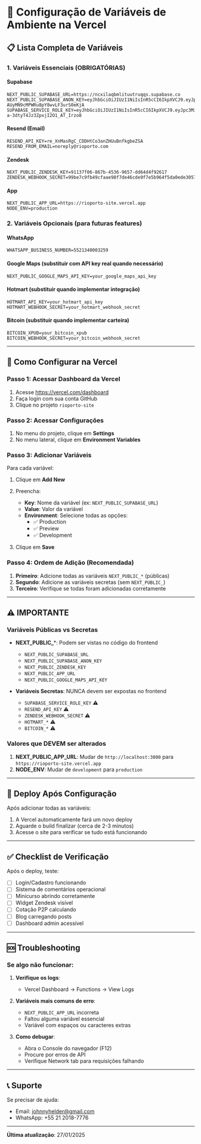 # 🚀 Configuração de Variáveis de Ambiente na Vercel

## 📋 Lista Completa de Variáveis

### 1. Variáveis Essenciais (OBRIGATÓRIAS)

#### Supabase
```
NEXT_PUBLIC_SUPABASE_URL=https://ncxilaqbmlituutruqqs.supabase.co
NEXT_PUBLIC_SUPABASE_ANON_KEY=eyJhbGciOiJIUzI1NiIsInR5cCI6IkpXVCJ9.eyJpc3MiOiJzdXBhYmFzZSIsInJlZiI6Im5jeGlsYXFibWxpdHV1dHJ1cXFzIiwicm9sZSI6ImFub24iLCJpYXQiOjE3NTA2MDYyOTQsImV4cCI6MjA2NjE4MjI5NH0.5Kjbiho5zk0WS-AUyMN9cMPWRu8pY8wvLF3urS0eKjA
SUPABASE_SERVICE_ROLE_KEY=eyJhbGciOiJIUzI1NiIsInR5cCI6IkpXVCJ9.eyJpc3MiOiJzdXBhYmFzZSIsInJlZiI6Im5jeGlsYXFibWxpdHV1dHJ1cXFzIiwicm9sZSI6InNlcnZpY2Vfcm9sZSIsImlhdCI6MTc1MDYwNjI5NCwiZXhwIjoyMDY2MTgyMjk0fQ.jTd3vm9JF37Usl-a-3dtyT4Jz3ZpxjI2O1_AT_Irzo8
```

#### Resend (Email)
```
RESEND_API_KEY=re_XnMasRgC_CDDHtCo3anZHUuBnfkgbeZSA
RESEND_FROM_EMAIL=noreply@rioporto.com
```

#### Zendesk
```
NEXT_PUBLIC_ZENDESK_KEY=91137f06-867b-4536-9657-dd64d4f92617
ZENDESK_WEBHOOK_SECRET=99be7c9fb49cfaae98f7de46cde9f7e5b964f5da0ede3057cacf098d6d0e252a
```

#### App
```
NEXT_PUBLIC_APP_URL=https://rioporto-site.vercel.app
NODE_ENV=production
```

### 2. Variáveis Opcionais (para futuras features)

#### WhatsApp
```
WHATSAPP_BUSINESS_NUMBER=5521340003259
```

#### Google Maps (substituir com API key real quando necessário)
```
NEXT_PUBLIC_GOOGLE_MAPS_API_KEY=your_google_maps_api_key
```

#### Hotmart (substituir quando implementar integração)
```
HOTMART_API_KEY=your_hotmart_api_key
HOTMART_WEBHOOK_SECRET=your_hotmart_webhook_secret
```

#### Bitcoin (substituir quando implementar carteira)
```
BITCOIN_XPUB=your_bitcoin_xpub
BITCOIN_WEBHOOK_SECRET=your_bitcoin_webhook_secret
```

---

## 🔧 Como Configurar na Vercel

### Passo 1: Acessar Dashboard da Vercel
1. Acesse https://vercel.com/dashboard
2. Faça login com sua conta GitHub
3. Clique no projeto `rioporto-site`

### Passo 2: Acessar Configurações
1. No menu do projeto, clique em **Settings**
2. No menu lateral, clique em **Environment Variables**

### Passo 3: Adicionar Variáveis
Para cada variável:

1. Clique em **Add New**
2. Preencha:
   - **Key**: Nome da variável (ex: `NEXT_PUBLIC_SUPABASE_URL`)
   - **Value**: Valor da variável
   - **Environment**: Selecione todas as opções:
     - ✅ Production
     - ✅ Preview
     - ✅ Development

3. Clique em **Save**

### Passo 4: Ordem de Adição (Recomendada)

1. **Primeiro**: Adicione todas as variáveis `NEXT_PUBLIC_*` (públicas)
2. **Segundo**: Adicione as variáveis secretas (sem `NEXT_PUBLIC_`)
3. **Terceiro**: Verifique se todas foram adicionadas corretamente

---

## ⚠️ IMPORTANTE

### Variáveis Públicas vs Secretas

- **NEXT_PUBLIC_***: Podem ser vistas no código do frontend
  - `NEXT_PUBLIC_SUPABASE_URL`
  - `NEXT_PUBLIC_SUPABASE_ANON_KEY`
  - `NEXT_PUBLIC_ZENDESK_KEY`
  - `NEXT_PUBLIC_APP_URL`
  - `NEXT_PUBLIC_GOOGLE_MAPS_API_KEY`

- **Variáveis Secretas**: NUNCA devem ser expostas no frontend
  - `SUPABASE_SERVICE_ROLE_KEY` ⚠️
  - `RESEND_API_KEY` ⚠️
  - `ZENDESK_WEBHOOK_SECRET` ⚠️
  - `HOTMART_*` ⚠️
  - `BITCOIN_*` ⚠️

### Valores que DEVEM ser alterados

1. **NEXT_PUBLIC_APP_URL**: Mudar de `http://localhost:3000` para `https://rioporto-site.vercel.app`
2. **NODE_ENV**: Mudar de `development` para `production`

---

## 🚀 Deploy Após Configuração

Após adicionar todas as variáveis:

1. A Vercel automaticamente fará um novo deploy
2. Aguarde o build finalizar (cerca de 2-3 minutos)
3. Acesse o site para verificar se tudo está funcionando

---

## ✅ Checklist de Verificação

Após o deploy, teste:

- [ ] Login/Cadastro funcionando
- [ ] Sistema de comentários operacional
- [ ] Minicurso abrindo corretamente
- [ ] Widget Zendesk visível
- [ ] Cotação P2P calculando
- [ ] Blog carregando posts
- [ ] Dashboard admin acessível

---

## 🆘 Troubleshooting

### Se algo não funcionar:

1. **Verifique os logs**:
   - Vercel Dashboard → Functions → View Logs

2. **Variáveis mais comuns de erro**:
   - `NEXT_PUBLIC_APP_URL` incorreta
   - Faltou alguma variável essencial
   - Variável com espaços ou caracteres extras

3. **Como debugar**:
   - Abra o Console do navegador (F12)
   - Procure por erros de API
   - Verifique Network tab para requisições falhando

---

## 📞 Suporte

Se precisar de ajuda:
- Email: johnnyhelder@gmail.com
- WhatsApp: +55 21 2018-7776

---

**Última atualização**: 27/01/2025